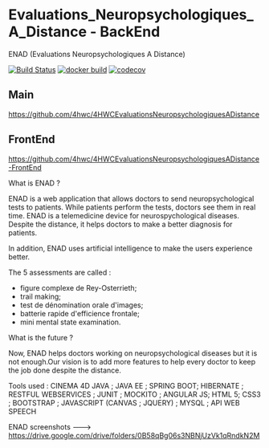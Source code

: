 # Evaluations_Neuropsychologiques_A_Distance - BackEnd

ENAD (Evaluations Neuropsychologiques A Distance)

[![Build Status](https://travis-ci.com/4hwc/4HWCEvaluationsNeuropsychologiquesADistance-BackEnd.svg)](https://travis-ci.com/4hwc/4HWCEvaluationsNeuropsychologiquesADistance-BackEnd)
[![docker build](https://img.shields.io/docker/cloud/build/4hwc/enad-backend-api)](https://hub.docker.com/repository/docker/4hwc/enad-backend-api)
[![codecov](https://codecov.io/gh/4hwc/4HWCEvaluationsNeuropsychologiquesADistance-BackEnd/branch/master/graph/badge.svg)](https://codecov.io/gh/4hwc/4HWCEvaluationsNeuropsychologiquesADistance-BackEnd)


## Main

https://github.com/4hwc/4HWCEvaluationsNeuropsychologiquesADistance


## FrontEnd

https://github.com/4hwc/4HWCEvaluationsNeuropsychologiquesADistance-FrontEnd


What is ENAD ?

ENAD is  a web application that allows doctors to send neuropsychological tests to  patients. While  patients perform the tests,  doctors see them in real time. ENAD is a telemedicine device for neurospychological diseases. Despite the distance, it helps doctors to make a better diagnosis for patients.

In addition, ENAD uses artificial intelligence to make the users experience better.

The 5 assessments are called :

*  figure complexe de Rey-Osterrieth;
*  trail making;
*  test de dénomination orale d'images;
*  batterie rapide d'efficience frontale;
*  mini mental state examination.

What is the future ?

Now, ENAD  helps doctors working on neuropsychological diseases but it is not enough.Our vision is to add more features to help every doctor to keep the job done despite the distance.  

Tools used : CINEMA 4D JAVA ; JAVA EE ; SPRING BOOT; HIBERNATE ; RESTFUL WEBSERVICES ; JUNIT ; MOCKITO ; ANGULAR JS; HTML 5; CSS3 ; BOOTSTRAP ; JAVASCRIPT (CANVAS ; JQUERY) ; MYSQL ; API WEB SPEECH

ENAD screenshots ---> https://drive.google.com/drive/folders/0B58qBg06s3NBNjUzVk1qRndkN2M

